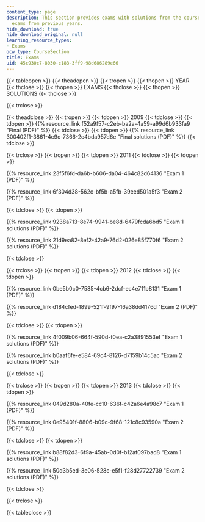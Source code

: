 ```yaml
---
content_type: page
description: This section provides exams with solutions from the course, including
  exams from previous years.
hide_download: true
hide_download_original: null
learning_resource_types:
- Exams
ocw_type: CourseSection
title: Exams
uid: 45c930c7-8030-c183-3ff9-98d686289e66
---
```


{{< tableopen >}}
{{< theadopen >}}
{{< tropen >}}
{{< thopen >}}
YEAR
{{< thclose >}}
{{< thopen >}}
EXAMS
{{< thclose >}}
{{< thopen >}}
SOLUTIONS
{{< thclose >}}

{{< trclose >}}

{{< theadclose >}}
{{< tropen >}}
{{< tdopen >}}
2009
{{< tdclose >}}
{{< tdopen >}}
{{% resource_link f52a9f57-c2eb-ba2a-4a59-a99d6b933fa9 "Final (PDF)" %}}
{{< tdclose >}}
{{< tdopen >}}
{{% resource_link 300402f1-3861-4c9c-7366-2c4bda957d6e "Final solutions (PDF)" %}}
{{< tdclose >}}

{{< trclose >}}
{{< tropen >}}
{{< tdopen >}}
2011
{{< tdclose >}}
{{< tdopen >}}


{{% resource_link 23f5f6fd-da6b-b606-da04-464c82d64136 "Exam 1 (PDF)" %}}

{{% resource_link 6f304d38-562c-bf5b-a5fb-39eed501a5f3 "Exam 2 (PDF)" %}}


{{< tdclose >}}
{{< tdopen >}}


{{% resource_link 9238a713-8e74-9941-be8d-6479fcda6bd5 "Exam 1 solutions (PDF)" %}}

{{% resource_link 21d9ea82-8ef2-42a9-76d2-026e85f770f6 "Exam 2 solutions (PDF)" %}}


{{< tdclose >}}

{{< trclose >}}
{{< tropen >}}
{{< tdopen >}}
2012
{{< tdclose >}}
{{< tdopen >}}


{{% resource_link 0be5b0c0-7585-4cb6-2dcf-ec4e711b8131 "Exam 1 (PDF)" %}}

{{% resource_link d184cfed-1899-521f-9f97-16a38dd4176d "Exam 2 (PDF)" %}}


{{< tdclose >}}
{{< tdopen >}}


{{% resource_link 4f009b06-664f-590d-f0ea-c2a3891553ef "Exam 1 solutions (PDF)" %}}

{{% resource_link b0aaf6fe-e584-69c4-8126-d7159b14c5ac "Exam 2 solutions (PDF)" %}}


{{< tdclose >}}

{{< trclose >}}
{{< tropen >}}
{{< tdopen >}}
2013
{{< tdclose >}}
{{< tdopen >}}


{{% resource_link 049d280a-40fe-cc10-636f-c42a6e4a98c7 "Exam 1 (PDF)" %}}

{{% resource_link 0e95401f-8806-b09c-9f68-121c8c93590a "Exam 2 (PDF)" %}}


{{< tdclose >}}
{{< tdopen >}}


{{% resource_link b88f82d3-6f9a-45ab-0d0f-b12af097bad8 "Exam 1 solutions (PDF)" %}}

{{% resource_link 50d3b5ed-3e06-528c-e5f1-f28d27722739 "Exam 2 solutions (PDF)" %}}


{{< tdclose >}}

{{< trclose >}}

{{< tableclose >}}